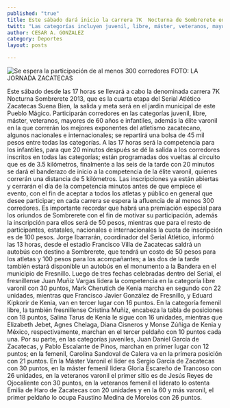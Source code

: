 ```yaml
---
published: "true"
title: Este sábado dará inicio la carrera 7K  Nocturna de Sombrerete edición 2013
twitt: "Las categorías incluyen juvenil, libre, máster, veteranos, mayores de 60 años e infantiles "
author: CESAR A. GONZALEZ
category: Deportes
layout: posts

---
```


![Se espera la participación de al menos 300 corredores FOTO: LA JORNADA ZACATECAS](http://i.imgur.com/aPGEvptm.jpg)

Este sábado desde las 17 horas se llevará a cabo la denominada carrera 7K Nocturna Sombrerete 2013, que es la cuarta etapa del Serial Atlético Zacatecas Suena Bien, la salida y meta será en el jardín municipal de este Pueblo Mágico.
Participarán corredores en las categorías juvenil, libre, máster, veteranos, mayores de 60 años e infantiles, además la élite varonil en la que correrán los mejores exponentes del atletismo zacatecano, algunos nacionales e internacionales; se repartirá una bolsa de 45 mil pesos entre todas las categorías.
A las 17 horas será la competencia para los infantiles, para que 20 minutos después se dé la salida a los corredores inscritos en todas las categorías; están programadas dos vueltas al circuito que es de 3.5 kilómetros, finalmente a las seis de la tarde con 20 minutos se dará el banderazo de inicio a la competencia de la élite varonil, quienes correrán una distancia de 5 kilómetros.
Las inscripciones ya están abiertas y cerrarán el día de la competencia minutos antes de que empiece el evento, con el fin de aceptar a todos los atletas y público en general que desee participar; en cada carrera se espera la afluencia de al menos 300 corredores.
Es importante recordar que habrá una premiación especial para los oriundos de Sombrerete con el fin de motivar su participación, además la inscripción para ellos será de 50 pesos, mientras que para el resto de participantes, estatales, nacionales e internacionales la cuota de inscripción es de 100 pesos.
Jorge Ibarrarán, coordinador del Serial Atlético, informó las 13 horas, desde el estadio Francisco Villa de Zacatecas saldrá un autobús con destino a Sombrerete, que tendrá un costo de 50 pesos para los atletas y 100 pesos para los acompañantes; a las dos de la tarde también estará disponible un autobús en el monumento a la Bandera en el municipio de Fresnillo.
Luego de tres fechas celebradas dentro del Serial, el fresnillense Juan Muñiz Vargas lidera la competencia en la categoría libre varonil con 30 puntos, Mark Cherutich de Kenia marcha en segundo con 22 unidades, mientras que Francisco Javier González de Fresnillo, y Eduard Kipkorir de Kenia, van en tercer lugar con 16 puntos.
En la categoría femenil libre, la también fresnillense Cristina Muñiz, encabeza la tabla de posiciones con 18 puntos, Salina Tarus de Kenia le sigue con 16 unidades, mientras que Elizabeth Jebet, Agnes Chelaga, Diana Cisneros y Monse Zúñiga de Kenia y México, respectivamente, marchan en el tercer peldaño con 10 puntos cada una.
Por su parte, en las categorías juveniles, Juan Daniel García de Zacatecas, y Pablo Escalante de Pinos, marchan en primer lugar con 12 puntos; en la femenil, Carolina Sandoval de Calera va en la primera posición con 21 puntos.
En la Máster Varonil el líder es Sergio García de Zacatecas con 30 puntos, en la máster femenil lidera Gloria Escareño de Trancoso con 26 unidades, en la veteranos varonil el primer sitio es de Jesús Reyes de Ojocaliente con 30 puntos, en la veteranos femenil el liderato lo ostenta Emilia de Haro de Zacatecas con 20 unidades y en la 60 y más varonil, el primer peldaño lo ocupa Faustino Medina de Morelos con 26 puntos.
